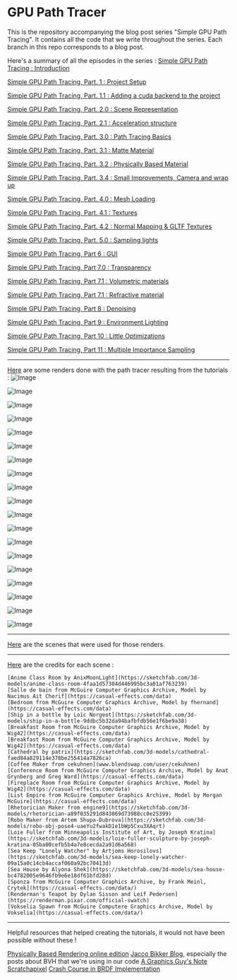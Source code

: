 
# GPU Path Tracer

This is the repository accompanying the blog post series "Simple GPU Path Tracing". It contains all the code that we write throughout the series. Each branch in this repo corresponds to a blog post.

Here's a summary of all the episodes in the series :
[Simple GPU Path Tracing : Introduction ](https://jacquespillet.blogspot.com/2024/03/blog-post.html)

[Simple GPU Path Tracing, Part. 1 : Project Setup](https://jacquespillet.blogspot.com/2024/03/simple-gpu-path-tracing-part-1-project.html)

[Simple GPU Path Tracing, Part. 1.1 : Adding a cuda backend to the project](https://jacquespillet.blogspot.com/2024/03/simple-gpu-path-tracing-part-11-adding.html)

[Simple GPU Path Tracing, Part. 2.0 : Scene Representation](https://jacquespillet.blogspot.com/2024/03/simple-gpu-path-tracing-part-20-scene.html)

[Simple GPU Path Tracing, Part. 2.1 : Acceleration structure](https://jacquespillet.blogspot.com/2024/03/simple-gpu-path-tracing-part-21.html)

[Simple GPU Path Tracing, Part. 3.0 : Path Tracing Basics](https://jacquespillet.blogspot.com/2024/04/simple-gpu-path-tracing-part-21-path.html)

[Simple GPU Path Tracing, Part. 3.1 : Matte Material](https://jacquespillet.blogspot.com/2024/04/simple-gpu-path-tracing-part-31-matte.html)

[Simple GPU Path Tracing, Part. 3.2 : Physically Based Material](https://jacquespillet.blogspot.com/2024/04/simple-gpu-path-tracing-part-32-more.html)

[Simple GPU Path Tracing, Part. 3.4 : Small Improvements, Camera and wrap up](https://jacquespillet.blogspot.com/2024/04/simple-gpu-path-tracing-part-34-small.html)

[Simple GPU Path Tracing, Part. 4.0 : Mesh Loading](https://jacquespillet.blogspot.com/2024/04/simple-gpu-path-tracing-part-40-mesh.html)

[Simple GPU Path Tracing, Part. 4.1 : Textures](https://jacquespillet.blogspot.com/2024/04/simple-gpu-path-tracing-part-41-textures.html)

[Simple GPU Path Tracing, Part. 4.2 : Normal Mapping & GLTF Textures](https://jacquespillet.blogspot.com/2024/04/simple-gpu-path-tracing-part-42-normal.html)

[Simple GPU Path Tracing, Part. 5.0 : Sampling lights](https://jacquespillet.blogspot.com/2024/04/simple-gpu-path-tracing-part-50.html)

[Simple GPU Path Tracing, Part 6 : GUI](https://jacquespillet.blogspot.com/2024/04/simple-gpu-path-tracing-part-6-gui.html)

[Simple GPU Path Tracing, Part 7.0 : Transparency](https://jacquespillet.blogspot.com/2024/04/simple-gpu-path-tracing-part-70.html)

[Simple GPU Path Tracing, Part 7.1 : Volumetric materials](https://jacquespillet.blogspot.com/2024/04/simple-gpu-path-tracing-part-71.html)

[Simple GPU Path Tracing, Part 7.1 : Refractive material](https://jacquespillet.blogspot.com/2024/04/simple-gpu-path-tracing-part-71_9.html)

[Simple GPU Path Tracing, Part 8 : Denoising](https://jacquespillet.blogspot.com/2024/04/simple-gpu-path-tracing-part-8-denoising.html)

[Simple GPU Path Tracing, Part 9 : Environment Lighting](https://jacquespillet.blogspot.com/2024/04/simple-gpu-path-tracing-part-9.html)

[Simple GPU Path Tracing, Part 10 : Little Optimizations](https://jacquespillet.blogspot.com/2024/04/simple-gpu-path-tracing-part-10-little.html)

[Simple GPU Path Tracing, Part 11 : Multiple Importance Sampling](https://jacquespillet.blogspot.com/2024/04/simple-gpu-path-tracing-part-11.html)


---
  

[Here](https://github.com/jacquespillet/gpupt_blog/tree/Part_13/resources/Gallery) are some renders done with the path tracer resulting from the tutorials :
![Image](https://github.com/jacquespillet/gpupt_blog/blob/Part_13/resources/Gallery/Teapot.png?raw=true)

![Image](https://github.com/jacquespillet/gpupt_blog/blob/Part_13/resources/Gallery/Bottle.png?raw=true)

![Image](https://github.com/jacquespillet/gpupt_blog/blob/Part_13/resources/Gallery/AnimeClassRoom.png?raw=true)

![Image](https://github.com/jacquespillet/gpupt_blog/blob/Part_13/resources/Gallery/BaseScene.png?raw=true)

![Image](https://github.com/jacquespillet/gpupt_blog/blob/Part_13/resources/Gallery/Cathedral_0.png?raw=true)

![Image](https://github.com/jacquespillet/gpupt_blog/blob/Part_13/resources/Gallery/Robot.png?raw=true)

![Image](https://github.com/jacquespillet/gpupt_blog/blob/Part_13/resources/Gallery/Sponza.png?raw=true)

![Image](https://github.com/jacquespillet/gpupt_blog/blob/Part_13/resources/Gallery/Vokselia_2.png?raw=true)

![Image](https://github.com/jacquespillet/gpupt_blog/blob/Part_13/resources/Gallery/Sculpture_All.png?raw=true)

![Image](https://github.com/jacquespillet/gpupt_blog/blob/Part_13/resources/Gallery/Bathroom.png?raw=true)

![Image](https://github.com/jacquespillet/gpupt_blog/blob/Part_13/resources/Gallery/Cathedral.png?raw=true)

![Image](https://github.com/jacquespillet/gpupt_blog/blob/Part_13/resources/Gallery/Breakfast_Room_2.png?raw=true)

![Image](https://github.com/jacquespillet/gpupt_blog/blob/Part_13/resources/Gallery/Coffee.png?raw=true)

![Image](https://github.com/jacquespillet/gpupt_blog/blob/Part_13/resources/Gallery/ConferenceRoom.png?raw=true)

![Image](https://github.com/jacquespillet/gpupt_blog/blob/Part_13/resources/Gallery/Lost_Empire_1.png?raw=true)

![Image](https://github.com/jacquespillet/gpupt_blog/blob/Part_13/resources/Gallery/Rhetorician.png?raw=true)

![Image](https://github.com/jacquespillet/gpupt_blog/blob/Part_13/resources/Gallery/Rhetorician_Glass.png?raw=true)

![Image](https://github.com/jacquespillet/gpupt_blog/blob/Part_13/resources/Gallery/Rhetorician_Volume.png?raw=true)

![Image](https://github.com/jacquespillet/gpupt_blog/blob/Part_13/resources/Gallery/Sponza_1.png?raw=true)

--- 
[Here](https://github.com/jacquespillet/gpupt_blog/releases/download/Vendor/Scenes.zip) are the scenes that were used for those renders.

---

[Here](https://raw.githubusercontent.com/jacquespillet/gpupt_blog/Part_13/resources/Gallery/Credits.txt?token=GHSAT0AAAAAACQGK7WP7XR5AOFYFSPGP44AZRKLF3A) are the credits for each scene :

```
[Anime Class Room by AnixMoonLight](https://sketchfab.com/3d-models/anime-class-room-4faa1d57304d446995bc3a01af763239)
[Salle de bain from McGuire Computer Graphics Archive, Model by Nacimus Ait Cherif](https://casual-effects.com/data)
[Bedroom from McGuire Computer Graphics Archive, Model by fhernand](https://casual-effects.com/data)
[Ship in a bottle by Loïc Norgeot](https://sketchfab.com/3d-models/ship-in-a-bottle-9ddbc5b32da94bafbfdb56e1f6be9a38)
[Breakfast Room from McGuire Computer Graphics Archive, Model by Wig42](https://casual-effects.com/data)
[Breakfast Room from McGuire Computer Graphics Archive, Model by Wig42](https://casual-effects.com/data)
[Cathedral by patrix](https://sketchfab.com/3d-models/cathedral-faed84a829114e378be255414a7826ca)
[Coffee Maker from cekuhnen](www.blendswap.com/user/cekuhnen)
[Conference Room from McGuire Computer Graphics Archive, Model by Anat Grynberg and Greg Ward](https://casual-effects.com/data)
[Fireplace Room from McGuire Computer Graphics Archive, Model by Wig42](https://casual-effects.com/data)
[List Empire from McGuire Computer Graphics Archive, Model by Morgan McGuire](https://casual-effects.com/data)
[Rhetorician Maker from engine9](https://sketchfab.com/3d-models/rhetorician-a89f035291d843069d73988cc0e25399)
[Robo Maker from Artem Shupa-Dubrova](https://sketchfab.com/3d-models/robo-obj-pose4-uaeYu2fwakD1e1bWp5Cxu3XAqrt)
[Loie Fuller from Minneapolis Institute of Art, by Joseph Kratina](https://sketchfab.com/3d-models/loie-fuller-sculpture-by-joseph-kratina-05ba00cefb5b4a7e8cecda2a91d6a568)
[Sea Keep "Lonely Watcher" by Artjoms Horosilovs](https://sketchfab.com/3d-models/sea-keep-lonely-watcher-09a15a0c14cb4accaf060a92bc70413d)
[Sea House by Alyona Shek](https://sketchfab.com/3d-models/sea-house-bc4782005e9646fb9e6e18df61bfd28d)
[Sponza from McGuire Computer Graphics Archive, by Frank Meinl, Crytek](https://casual-effects.com/data/)
[Renderman's Teapot by Dylan Sisson and Leif Pedersen](https://renderman.pixar.com/official-swatch)
[Vokselia Spawn from McGuire Computere Graphics Archive, Model by Vokselia](https://casual-effects.com/data/)

```

--- 
Helpful resources that helped creating the tutorials, it would not have been possible without these !

[Physically Based Rendering online edition](https://pbr-book.org/)
[Jacco Bikker Blog](https://jacco.ompf2.com/), especially the posts about BVH that we're using in our code
[A Graphics Guy's Note](https://agraphicsguynotes.com/posts/)
[Scratchapixel](https://www.scratchapixel.com/)
[Crash Course in BRDF Implementation](https://boksajak.github.io/blog/BRDF)